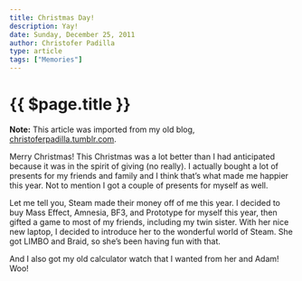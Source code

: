 ```yaml
---
title: Christmas Day!
description: Yay!
date: Sunday, December 25, 2011
author: Christofer Padilla
type: article
tags: ["Memories"]
---
```


# {{ $page.title }}

<div class="info"><b>Note:</b> This article was imported from my old blog, <a href="https://christoferpadilla.tumblr.com/post/14766968060/christmas-day">christoferpadilla.tumblr.com</a>.</div>

Merry Christmas! This Christmas was a lot better than I had anticipated because it was in the spirit of giving (no really). I actually bought a lot of presents for my friends and family and I think that’s what made me happier this year. Not to mention I got a couple of presents for myself as well.

Let me tell you, Steam made their money off of me this year. I decided to buy Mass Effect, Amnesia, BF3, and Prototype for myself this year, then gifted a game to most of my friends, including my twin sister. With her nice new laptop, I decided to introduce her to the wonderful world of Steam. She got LIMBO and Braid, so she’s been having fun with that.

And I also got my old calculator watch that I wanted from her and Adam! Woo!

<TagLinks />

<Comments />
